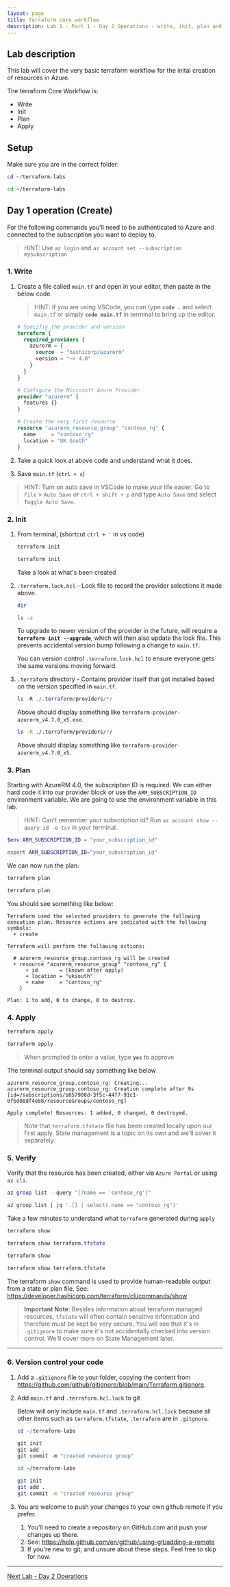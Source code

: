 ```yaml
---
layout: page
title: Terraform core workflow
description: Lab 1 - Part 1 - Day 1 Operations - write, init, plan and apply
---
```


## Lab description

This lab will cover the very basic terraform workflow for the inital creation of resources in Azure.

The terraform Core Workflow is:

* Write
* Init
* Plan
* Apply

## Setup

Make sure you are in the correct folder:

```powershell
cd ~/terraform-labs
```

```bash
cd ~/terraform-labs
```

## Day 1 operation (Create)

For the following commands you'll need to be authenticated to Azure and connected to the subscription you want to deploy to.

> HINT: Use `az login` and `az account set --subscription mysubscription`

### 1. Write

1. Create a file called `main.tf` and open in your editor, then paste in the below code.

    > HINT: If you are using VSCode, you can type **`code .`** and select `main.tf` or simply **`code main.tf`** in terminal to bring up the editor.
  
    ```terraform
    # Specifiy the provider and version
    terraform {
      required_providers {
        azurerm = {
          source  = "hashicorp/azurerm"
          version = "~> 4.0"
        }
      }
    }
    
    # Configure the Microsoft Azure Provider
    provider "azurerm" {
      features {}
    }
    
    # Create the very first resource
    resource "azurerm_resource_group" "contoso_rg" {
      name     = "contoso_rg"
      location = "UK South"
    }
    ```

1. Take a quick look at above code and understand what it does.
1. Save `main.tf` (`ctrl + s`)

> HINT: Turn on auto save in VSCode to make your life easier. Go to `File` > `Auto Save` or `ctrl + shift + p` and type `Auto Save` and select `Toggle Auto Save`.

### 2. Init

1. From terminal, (shortcut `ctrl + '` in vs code)

    ```powershell
    terraform init
    ```

    ```bash
    terraform init
    ```

    Take a look at what's been created

1. `.terraform.lock.hcl` - Lock file to record the provider selections it made above.

    ```powershell
    dir
    ```

    ```bash
    ls -a
    ```

    To upgrade to newer version of the provider in the future, will require a **`terraform init --upgrade`**, which will then also update the lock file. This prevents accidental version bump following a change to `main.tf`.

    You can version control `.terraform.lock.hcl` to ensure everyone gets the same versions moving forward.

1. `.terraform` directory - Contains provider itself that got installed based on the version specified in `main.tf`.

    ```powershell
    ls -R ./.terraform/providers/*/
    ```

    Above should display something like `terraform-provider-azurerm_v4.7.0_x5.exe`.

    ```bash
    ls -R ./.terraform/providers/*/   
    ```

    Above should display something like `terraform-provider-azurerm_v4.7.0_x5`.

### 3. Plan

Starting with AzureRM 4.0, the subscription ID is required. We can either hard code it into our provider block or use the `ARM_SUBSCRIPTION_ID` environment variable. We are going to use the environment variable in this lab.

> HINT: Can't remember your subscription id? Run `az account show --query id -o tsv` in your terminal.

```powershell
$env:ARM_SUBSCRIPTION_ID = "your_subscription_id"
```

```bash
export ARM_SUBSCRIPTION_ID="your_subscription_id"
```

We can now run the plan:

```powershell
terraform plan
```

```bash
terraform plan
```  

You should see something like below:

```text
Terraform used the selected providers to generate the following execution plan. Resource actions are indicated with the following symbols:
  + create

Terraform will perform the following actions:

  # azurerm_resource_group.contoso_rg will be created
  + resource "azurerm_resource_group" "contoso_rg" {
      + id       = (known after apply)
      + location = "uksouth"
      + name     = "contoso_rg"
    }

Plan: 1 to add, 0 to change, 0 to destroy.
```

### 4. Apply

```powershell
terraform apply
```

```bash
terraform apply
```

> When prompted to enter a value, type **`yes`** to approve

The terminal output should say something like below

```text
azurerm_resource_group.contoso_rg: Creating...
azurerm_resource_group.contoso_rg: Creation complete after 9s [id=/subscriptions/b857908d-3f5c-4477-91c1-0fbd08df4e88/resourceGroups/contoso_rg]

Apply complete! Resources: 1 added, 0 changed, 0 destroyed.
```

> Note that `terraform.tfstate` file has been created locally upon our first apply. State management is a topic on its own and we'll cover it separately.

### 5. Verify

Verify that the resource has been created, either via `Azure Portal` or using `az cli`.

```powershell
az group list --query "[?name == 'contoso_rg']"
```

```bash
az group list | jq '.[] | select(.name == "contoso_rg")'
```

Take a few minutes to understand what `terraform` generated during `apply`

```powershell
terraform show 

terraform show terraform.tfstate
```

```bash
terraform show 

terraform show terraform.tfstate
```

The terraform `show` command is used to provide human-readable output from a state or plan file. See: <https://developer.hashicorp.com/terraform/cli/commands/show>

> **Important Note**:
Besides information about terraform managed resources, `tfstate` will often contain sensitive information and therefore must be kept be very secure. You will see that it's in `.gitignore` to make sure it's not accidentally checked into version control. We'll cover more on State Management later.

---

### 6. Version control your code

1. Add a `.gitignore` file to your folder, copying the content from <https://github.com/github/gitignore/blob/main/Terraform.gitignore>.
1. Add `main.tf` and `.terraform.hcl.lock` to git

    Below will only include `main.tf` and `.terraform.hcl.lock` because all other items such as `terraform.tfstate`, `.terraform` are in `.gitgnore`.

    ```powershell
    cd ~/terraform-labs
    
    git init
    git add .
    git commit -m "created resource group"
    ```

    ```bash
    cd ~/terraform-labs
    
    git init
    git add .
    git commit -m "created resource group"
    ```

1. You are welcome to push your changes to your own github remote if you prefer.

    1. You'll need to create a repository on GitHub.com and push your changes up there.
    1. See: <https://help.github.com/en/github/using-git/adding-a-remote>
    1. If you're new to git, and unsure about these steps. Feel free to skip for now.

---

[Next Lab - Day 2 Operations](02-day-2-operations.md)
